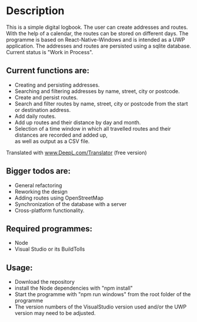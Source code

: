 # Description

This is a simple digital logbook. The user can create addresses and routes. With the help of a calendar, the routes can be stored on different days. The programme is based on React-Native-Windows and is intended as a UWP application. The addresses and routes are persisted using a sqlite database. 
Current status is "Work in Process".

## Current functions are:

- Creating and persisting addresses.
- Searching and filtering addresses by name, street, city or postcode.
- Create and persist routes.
- Search and filter routes by name, street, city or postcode from the start or destination address.
- Add daily routes.
- Add up routes and their distance by day and month.
- Selection of a time window in which all travelled routes and their distances are recorded and added up,  
  as well as output as a CSV file.

Translated with www.DeepL.com/Translator (free version)

## Bigger todos are:

- General refactoring
- Reworking the design
- Adding routes using OpenStreetMap 
- Synchronization of the database with a server
- Cross-platform functionality.

## Required programmes:

- Node
- Visual Studio or its BuildTolls

## Usage:

- Download the repository
- install the Node dependencies with "npm install"
- Start the programme with "npm run windows" from the root folder of the programme
- The version numbers of the VisualStudio version used and/or the UWP version may need to be adjusted.